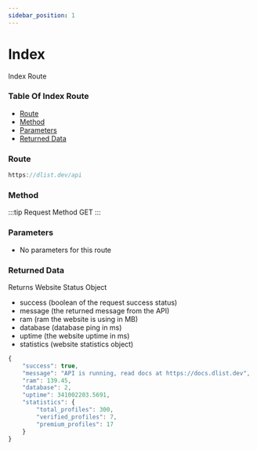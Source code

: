 ```yaml
---
sidebar_position: 1
---
```


# Index

Index Route

### Table Of Index Route

- [Route](#route)
- [Method](#method)
- [Parameters](#parameters)
- [Returned Data](#returned-data)

### Route
```js
https://dlist.dev/api
```

### Method
:::tip Request Method
GET
:::

### Parameters
- No parameters for this route

### Returned Data
Returns Website Status Object
- success (boolean of the request success status)
- message (the returned message from the API)
- ram (ram the website is using in MB)
- database (database ping in ms)
- uptime (the website uptime in ms)
- statistics (website statistics object)
```js
{
    "success": true,
    "message": "API is running, read docs at https://docs.dlist.dev",
    "ram": 139.45,
    "database": 2,
    "uptime": 341002203.5691,
    "statistics": {
        "total_profiles": 300,
        "verified_profiles": 7,
        "premium_profiles": 17
    }
}
```